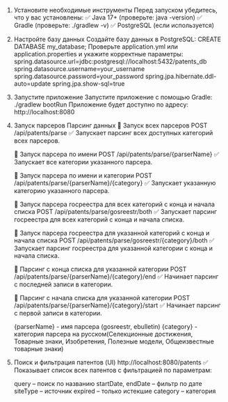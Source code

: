 1. Установите необходимые инструменты
   Перед запуском убедитесь, что у вас установлены:
   ✅ Java 17+ (проверьте: java -version)
   ✅ Gradle (проверьте: ./gradlew -v)
   ✅ PostgreSQL (если используется)
2. Настройте базу данных
Создайте базу данных в PostgreSQL:
   CREATE DATABASE my_database;
   Проверьте application.yml или application.properties и укажите корректные параметры:
   spring.datasource.url=jdbc:postgresql://localhost:5432/patents_db
   spring.datasource.username=your_username
   spring.datasource.password=your_password
   spring.jpa.hibernate.ddl-auto=update
   spring.jpa.show-sql=true

3. Запустите приложение
    Запустите приложение с помощью Gradle:
    ./gradlew bootRun
    Приложение будет доступно по адресу: http://localhost:8080

4. Запуск парсеров
    Парсинг данных
   🔹 Запуск всех парсеров
    POST /api/patents/parse
   ✅ Запускает парсинг всех доступных категорий всех парсеров.

   🔹 Запуск парсера по имени
    POST /api/patents/parse/{parserName}
    ✅ Запускает все категории указанного парсера.

    🔹 Запуск парсера по имени и категории
    POST /api/patents/parse/{parserName}/{category}
    ✅ Запускает указанную категорию указанного парсера.

   🔹 Запуск парсера госреестра для всех категорий с конца и начала списка
    POST /api/patents/parse/gosreestr/both
    ✅ Запускает парсинг госреестра для всех категорий с конца и начала списка.

   🔹 Запуск парсера госреестра для указанной категорий с конца и начала списка
    POST /api/patents/parse/gosreestr/{category}/both
    ✅ Запускает парсинг госреестра для указанной категории с конца и начала списка.

    🔹 Парсинг с конца списка для указанной категории
   POST /api/patents/parse/{parserName}/{category}/end
   ✅ Начинает парсинг с последней записи в категории.

    🔹 Парсинг с начала списка для указанной категории
    POST /api/patents/parse/{parserName}/{category}/start
    ✅ Начинает парсинг с первой записи в категории.

    {parserName} - имя парсера (gosreestr, ebulletin)
    {category} - категория парсера на русском(Селекционные достижения, Товарные знаки, Изобретения, Полезные модели, Общеизвестные товарные знаки)

5.  Поиск и фильтрация патентов (UI)
    http://localhost:8080/patents
    ✅ Показывает список всех патентов с фильтрацией по параметрам:

    query – поиск по названию
    startDate, endDate – фильтр по дате
    siteType – источник
    expired – только истекшие
    category – категория

    